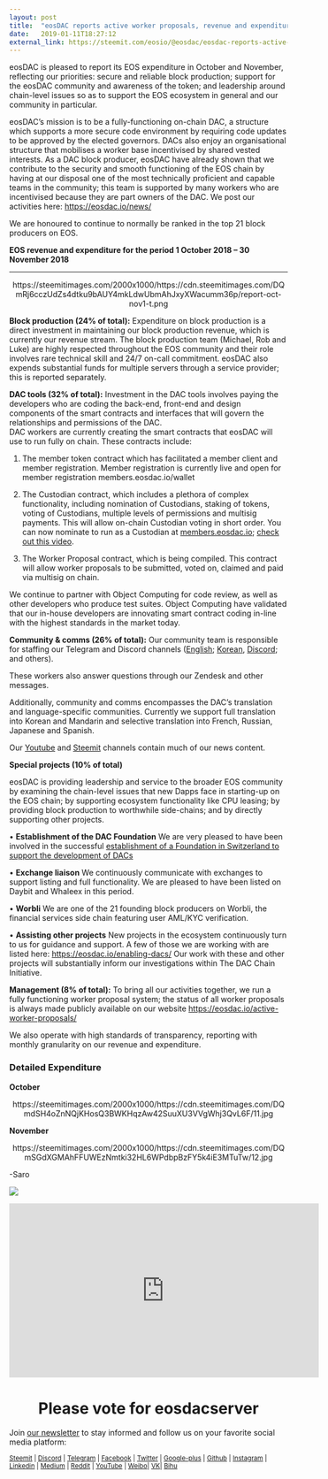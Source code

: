 ```yaml
---
layout: post
title:  "eosDAC reports active worker proposals, revenue and expenditure for October and November"
date:   2019-01-11T18:27:12
external_link: https://steemit.com/eosio/@eosdac/eosdac-reports-active-worker-proposals-revenue-and-expenditure-for-october-and-november
---
```

eosDAC is pleased to report its EOS expenditure in October and November, reflecting our priorities: secure and reliable block production; support for the eosDAC community and awareness of the token; and leadership around chain-level issues so as to support the EOS ecosystem in general and our community in particular.

eosDAC’s mission is to be a fully-functioning on-chain DAC, a structure which supports a more secure code environment by requiring code updates to be approved by the elected governors. DACs also enjoy an organisational structure that mobilises a worker base incentivised by shared vested interests. As a DAC block producer, eosDAC have already shown that we contribute to the security and smooth functioning of the EOS chain by having at our disposal one of the most technically proficient and capable teams in the community; this team is supported by many workers who are incentivised because they are part owners of the DAC. We post our activities here: https://eosdac.io/news/


We are honoured to continue to normally be ranked in the top 21 block producers on EOS. 


**EOS revenue and expenditure for the period 1 October 2018 – 30 November 2018**

---

<center>https://steemitimages.com/2000x1000/https://cdn.steemitimages.com/DQmRj6cczUdZs4dtku9bAUY4mkLdwUbmAhJxyXWacumm36p/report-oct-nov1-t.png</center>

**Block production (24% of total):** Expenditure on block production is a direct investment in maintaining our block production revenue, which is currently our revenue stream. The block production team (Michael, Rob and Luke) are highly respected throughout the EOS community and their role involves rare technical skill and 24/7 on-call commitment. 
eosDAC also expends substantial funds for multiple servers through a service provider; this is reported separately.

**DAC tools (32% of total):** Investment in the DAC tools involves paying the developers who are coding the back-end, front-end and design components of the smart contracts and interfaces that will govern the relationships and permissions of the DAC.  
DAC workers are currently creating the smart contracts that eosDAC will use to run fully on chain. These contracts include:
1. The member token contract which has facilitated a member client and member registration. Member registration is currently live and open for member registration members.eosdac.io/wallet

2. The Custodian contract, which includes a plethora of complex functionality, including nomination of Custodians, staking of tokens, voting of Custodians, multiple levels of permissions and multisig payments. This will allow on-chain Custodian voting in short order. You can now nominate to run as a Custodian at [members.eosdac.io](https://members.eosdac.io); [check out this video](https://www.youtube.com/watch?v=w7lAU8yu4Fo&t=131s).

3. The Worker Proposal contract, which is being compiled. This contract will allow worker proposals to be submitted, voted on, claimed and paid via multisig on chain.

We continue to partner with Object Computing for code review, as well as other developers who produce test suites. Object Computing have validated that our in-house developers are innovating smart contract coding in-line with the highest standards in the market today.


**Community & comms (26% of total):** Our community team is responsible for staffing our Telegram and Discord channels ([English](https://t.me/eosdacio); [Korean](https://t.me/eosdac_korea), [Discord](https://discord.gg/B8yDbrN); and others). 

These workers also answer questions through our Zendesk and other messages.

Additionally, community and comms encompasses the DAC’s translation and language-specific communities. Currently we support full translation into Korean and Mandarin and selective translation into French, Russian, Japanese and Spanish.

Our [Youtube](https://www.youtube.com/channel/UCWEmJ1qNry8yCK0jM74hfGw) and [Steemit](https://steemit.com/@eosdac) channels contain much of our news content.


**Special projects (10% of total)**

eosDAC is providing leadership and service to the broader EOS community by examining the chain-level issues that new Dapps face in starting-up on the EOS chain; by supporting ecosystem functionality like CPU leasing; by providing block production to worthwhile side-chains; and by directly supporting other projects.  


•	**Establishment of the DAC Foundation**
We are very pleased to have been involved in the successful [establishment of a Foundation in Switzerland to support the development of DACs](https://steemit.com/eosio/@eosdac/eosdac-announce-the-formation-of-the-dac-foundation)

•	**Exchange liaison**
We continuously communicate with exchanges to support listing and full functionality. We are pleased to have been listed on Daybit and Whaleex in this period.

•	**Worbli**
We are one of the 21 founding block producers on Worbli, the financial services side chain featuring user AML/KYC verification. 

•	**Assisting other projects**
New projects in the ecosystem continuously turn to us for guidance and support. A few of those we are working with are listed here: https://eosdac.io/enabling-dacs/  Our work with these and other projects will substantially inform our investigations within The DAC Chain Initiative.


**Management (8% of total):** To bring all our activities together, we run a fully functioning worker proposal system; the status of all worker proposals is always made publicly available on our website https://eosdac.io/active-worker-proposals/

We also operate with high standards of transparency, reporting with monthly granularity on our revenue and expenditure.

### Detailed Expenditure

**October**
<center>https://steemitimages.com/2000x1000/https://cdn.steemitimages.com/DQmdSH4oZnNQjKHosQ3BWKHqzAw42SuuXU3VVgWhj3QvL6F/11.jpg</center>

**November**
<center>https://steemitimages.com/2000x1000/https://cdn.steemitimages.com/DQmSGdXGMAhFFUWEzNmtki32HL6WPdbpBzFY5k4iE3MTuTw/12.jpg</center>



-Saro

<a href="https://eosdac.io/"><img src="https://cdn.steemitimages.com/DQmRQWM3QtQ21wddAMCjbVRhB3rM7L4AGWLY9QpNmkXNLps/Screen%20Shot%202018-06-12%20at%2011.00.55%20PM.png"></a>

<iframe width="560" height="315" src="https://www.youtube.com/embed/PbQpAJOP6iA" frameborder="0" allow="autoplay; encrypted-media" allowfullscreen></iframe>

<center><h1>Please vote for eosdacserver</h1></center>

Join <a href="https://eosdac.io/news/#newsletter">our newsletter</a> to stay informed and follow us on your favorite social media platform:

<sub><a href="https://steemit.com/@eosdac" target="_blank">Steemit</a> | <a href="http://discord.io/eosdac" target="_blank">Discord</a> | <a href="https://t.me/eosdacio" target="_blank">Telegram</a> | <a href="https://facebook.com/eosdac" target="_blank">Facebook</a> | <a href="https://twitter.com/eosdac" target="_blank">Twitter</a> | <a href="https://plus.google.com/+eosdac" target="_blank">Google-plus</a> | <a href="https://github.com/eosdac" target="_blank">Github</a> | <a href="https://instagram.com/eosdac" target="_blank">Instagram</a> | <a href="https://linkedin.com/company/eosdac" target="_blank">Linkedin</a> | <a href="https://medium.com/eosdac" target="_blank">Medium</a> | <a href="https://www.reddit.com/r/EOSDAC/" target="_blank">Reddit</a> | <a href="https://www.youtube.com/eosdac" target="_blank">YouTube</a> | <a href="http://weibo.com/eosdac" target=”_blank”>Weibo</a>| <a href="https://vk.com/eosdac" target="_blank">VK</a>| <a href="https://bihu.com/people/586348" target="_blank">Bihu</a></sub>
